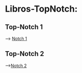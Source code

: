 # Libros-TopNotch:

## Top-Notch 1
--> [Notch 1](https://drive.google.com/file/d/14jyriUpjI1jkAFqYBFUEGv5IzA4EKUbI/view?usp=sharing "Notch 1")
<br>

## Top-Notch 2

-->[Notch 2](https://drive.google.com/file/d/15Vj-b2ClhZOrMyDEPcpOi7EHj133_ryN/view?usp=drive_link "Notch 2")
